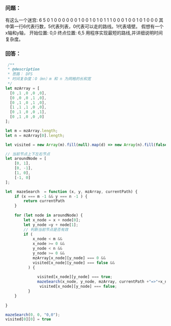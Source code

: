 <!--
 * @Author: 任博 renbo@ybm100.com
 * @Date: 2022-08-23 00:54:55
 * @LastEditors: 任博 renbo@ybm100.com
 * @LastEditTime: 2022-08-23 00:55:44
 * @FilePath: /Blog/comprehensive/0818.md
 * @Description: 这是默认设置,请设置`customMade`, 打开koroFileHeader查看配置 进行设置: https://github.com/OBKoro1/koro1FileHeader/wiki/%E9%85%8D%E7%BD%AE
-->
### 问题：
有这么一个迷宫:
6 5
0 1 0 0 0
0 0 0 1 0
0 1 0 1 0
1 1 1 0 0
0 1 0 0 1
0 1 0 0 0
其中第一行6代表行数，5代表列表，0代表可以走的路线。1代表墙壁。
假想有一个x轴和y轴， 开始位置: 0,0 终点位置: 6,5
用程序实现最短的路线,并详细说明时间复杂度。

### 回答：

```js
 /**
 * @description 
 * 思路： DFS
 * 时间复杂度：O（mn）m 和 n 为网格的长和宽
 */
let mzArray = [
  [0 ,1 ,0 ,0 ,0],
  [0 ,0 ,0 ,1 ,0],
  [0 ,1 ,0 ,1 ,0],
  [1 ,1 ,1 ,0 ,0],
  [0 ,1 ,0 ,0 ,1],
  [0 ,1 ,0 ,0 ,0]
];

let m = mzArray.length;
let n = mzArray[0].length;

let visited = new Array(m).fill(null).map(d) => new Array(n).fill(false);

// 当前节点上下左右节点
let aroundNode = [
    [0, 1],
    [0, -1],
    [1, 0],
    [-1, 0]
];

let  mazeSearch  = function (x, y, mzArray, currentPath) {
    if (x === m -1 && y === n -1 ) {
        return currentPath
    }
    
    for (let node in aroundNode) {
        let x_node = x + node[0];
        let y_node =y + node[1];
        // 判断当前节点是否有效
        if (
            x_node < m && 
            x_node >= 0 && 
            y_node < n && 
            y_node >= 0 && 
            mzArray[x_node][y_node] === 0 &&
            visited[x_node][y_node] === false &&
          ) {
          
              visited[x_node][y_node] === true;
              mazeSearch(x_node, y_node, mzArray, currentPath +"=>"+x_node+","+y_node);
               visited[x_node][y_node] === false;
          }
    }
    
}

mazeSearch(0, 0, "0,0");
visited[0][0] = true
```